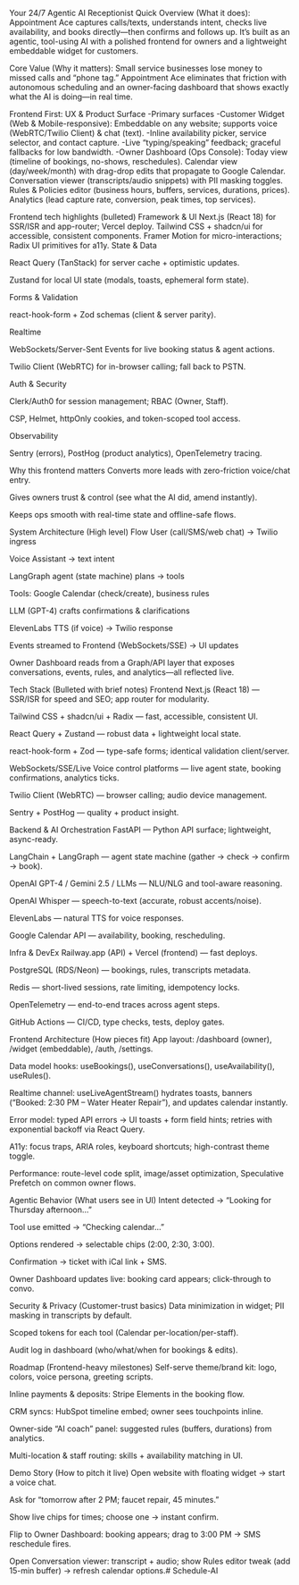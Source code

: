 Your 24/7 Agentic AI Receptionist
Quick Overview (What it does):
Appointment Ace captures calls/texts, understands intent, checks live availability, and books directly—then confirms and follows up. It’s built as an agentic, tool-using AI with a polished frontend for owners and a lightweight embeddable widget for customers.

Core Value (Why it matters):
Small service businesses lose money to missed calls and “phone tag.” Appointment Ace eliminates that friction with autonomous scheduling and an owner-facing dashboard that shows exactly what the AI is doing—in real time.

Frontend First: UX & Product Surface
-Primary surfaces
-Customer Widget (Web & Mobile-responsive):
  Embeddable on any website; supports voice (WebRTC/Twilio Client) & chat (text).
-Inline availability picker, service selector, and contact capture.
-Live “typing/speaking” feedback; graceful fallbacks for low bandwidth.
-Owner Dashboard (Ops Console):
Today view (timeline of bookings, no-shows, reschedules).
Calendar view (day/week/month) with drag-drop edits that propagate to Google Calendar.
Conversation viewer (transcripts/audio snippets) with PII masking toggles.
Rules & Policies editor (business hours, buffers, services, durations, prices).
Analytics (lead capture rate, conversion, peak times, top services).

Frontend tech highlights (bulleted)
Framework & UI
Next.js (React 18) for SSR/ISR and app-router; Vercel deploy.
Tailwind CSS + shadcn/ui for accessible, consistent components.
Framer Motion for micro-interactions; Radix UI primitives for a11y.
State & Data


React Query (TanStack) for server cache + optimistic updates.


Zustand for local UI state (modals, toasts, ephemeral form state).


Forms & Validation


react-hook-form + Zod schemas (client & server parity).


Realtime


WebSockets/Server-Sent Events for live booking status & agent actions.


Twilio Client (WebRTC) for in-browser calling; fall back to PSTN.


Auth & Security


Clerk/Auth0 for session management; RBAC (Owner, Staff).


CSP, Helmet, httpOnly cookies, and token-scoped tool access.


Observability


Sentry (errors), PostHog (product analytics), OpenTelemetry tracing.


Why this frontend matters
Converts more leads with zero-friction voice/chat entry.


Gives owners trust & control (see what the AI did, amend instantly).


Keeps ops smooth with real-time state and offline-safe flows.



System Architecture (High level)
Flow
User (call/SMS/web chat) → Twilio ingress


Voice Assistant → text intent


LangGraph agent (state machine) plans → tools


Tools: Google Calendar (check/create), business rules


LLM (GPT-4) crafts confirmations & clarifications


ElevenLabs TTS (if voice) → Twilio response


Events streamed to Frontend (WebSockets/SSE) → UI updates


Owner Dashboard reads from a Graph/API layer that exposes conversations, events, rules, and analytics—all reflected live.

Tech Stack (Bulleted with brief notes)
Frontend
Next.js (React 18) — SSR/ISR for speed and SEO; app router for modularity.


Tailwind CSS + shadcn/ui + Radix — fast, accessible, consistent UI.


React Query + Zustand — robust data + lightweight local state.


react-hook-form + Zod — type-safe forms; identical validation client/server.


WebSockets/SSE/Live Voice control platforms  — live agent state, booking confirmations, analytics ticks.


Twilio Client (WebRTC) — browser calling; audio device management.


Sentry + PostHog — quality + product insight.


Backend & AI Orchestration
FastAPI — Python API surface; lightweight, async-ready.


LangChain + LangGraph — agent state machine (gather → check → confirm → book).


OpenAI GPT-4 / Gemini 2.5 / LLMs — NLU/NLG and tool-aware reasoning.


OpenAI Whisper — speech-to-text (accurate, robust accents/noise).


ElevenLabs — natural TTS for voice responses.


Google Calendar API — availability, booking, rescheduling.


Infra & DevEx
Railway.app (API) + Vercel (frontend) — fast deploys.


PostgreSQL (RDS/Neon) — bookings, rules, transcripts metadata.


Redis — short-lived sessions, rate limiting, idempotency locks.


OpenTelemetry — end-to-end traces across agent steps.


GitHub Actions — CI/CD, type checks, tests, deploy gates.



Frontend Architecture (How pieces fit)
App layout: /dashboard (owner), /widget (embeddable), /auth, /settings.


Data model hooks: useBookings(), useConversations(), useAvailability(), useRules().


Realtime channel: useLiveAgentStream() hydrates toasts, banners (“Booked: 2:30 PM – Water Heater Repair”), and updates calendar instantly.


Error model: typed API errors → UI toasts + form field hints; retries with exponential backoff via React Query.


A11y: focus traps, ARIA roles, keyboard shortcuts; high-contrast theme toggle.


Performance: route-level code split, image/asset optimization, Speculative Prefetch on common owner flows.



Agentic Behavior (What users see in UI)
Intent detected → “Looking for Thursday afternoon…”


Tool use emitted → “Checking calendar…”


Options rendered → selectable chips (2:00, 2:30, 3:00).


Confirmation → ticket with iCal link + SMS.


Owner Dashboard updates live: booking card appears; click-through to convo.



Security & Privacy (Customer-trust basics)
Data minimization in widget; PII masking in transcripts by default.


Scoped tokens for each tool (Calendar per-location/per-staff).


Audit log in dashboard (who/what/when for bookings & edits).



Roadmap (Frontend-heavy milestones)
Self-serve theme/brand kit: logo, colors, voice persona, greeting scripts.


Inline payments & deposits: Stripe Elements in the booking flow.


CRM syncs: HubSpot timeline embed; owner sees touchpoints inline.


Owner-side “AI coach” panel: suggested rules (buffers, durations) from analytics.


Multi-location & staff routing: skills + availability matching in UI.



Demo Story (How to pitch it live)
Open website with floating widget → start a voice chat.


Ask for “tomorrow after 2 PM; faucet repair, 45 minutes.”


Show live chips for times; choose one → instant confirm.


Flip to Owner Dashboard: booking appears; drag to 3:00 PM → SMS reschedule fires.


Open Conversation viewer: transcript + audio; show Rules editor tweak (add 15-min buffer) → refresh calendar options.# Schedule-AI
